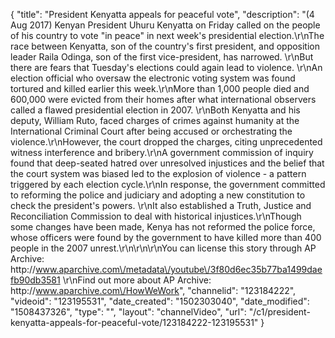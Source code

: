 {
    "title": "President Kenyatta appeals for peaceful vote",
    "description": "(4 Aug 2017) Kenyan President Uhuru Kenyatta on Friday called on the people of his country to vote \"in peace\" in next week's presidential election.\r\nThe race between Kenyatta, son of the country's first president, and opposition leader Raila Odinga, son of the first vice-president, has narrowed. \r\nBut there are fears that Tuesday's elections could again lead to violence. \r\nAn election official who oversaw the electronic voting system was found tortured and killed earlier this week.\r\nMore than 1,000 people died and 600,000 were evicted from their homes after what international observers called a flawed presidential election in 2007. \r\nBoth Kenyatta and his deputy, William Ruto, faced charges of crimes against humanity at the International Criminal Court after being accused or orchestrating the violence.\r\nHowever, the court dropped the charges, citing unprecedented witness interference and bribery.\r\nA government commission of inquiry found that deep-seated hatred over unresolved injustices and the belief that the court system was biased led to the explosion of violence - a pattern triggered by each election cycle.\r\nIn response, the government committed to reforming the police and judiciary and adopting a new constitution to check the president's powers. \r\nIt also established a Truth, Justice and Reconciliation Commission to deal with historical injustices.\r\nThough some changes have been made, Kenya has not reformed the police force, whose officers were found by the government to have killed more than 400 people in the 2007 unrest.\r\n\r\n\r\nYou can license this story through AP Archive: http:\/\/www.aparchive.com\/metadata\/youtube\/3f80d6ec35b77ba1499daefb90db3581 \r\nFind out more about AP Archive: http:\/\/www.aparchive.com\/HowWeWork",
    "channelid": "123184222",
    "videoid": "123195531",
    "date_created": "1502303040",
    "date_modified": "1508437326",
    "type": "",
    "layout": "channelVideo",
    "url": "\/c1\/president-kenyatta-appeals-for-peaceful-vote\/123184222-123195531"
}